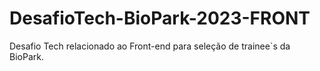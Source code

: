 # DesafioTech-BioPark-2023-FRONT
Desafio Tech relacionado ao Front-end para seleção de trainee`s da BioPark.

